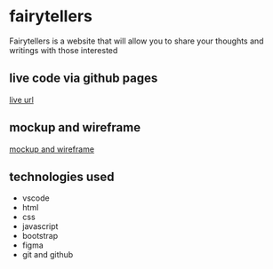 # fairytellers


Fairytellers is a website that will allow you to share your thoughts and writings with those interested

## live code via github pages

[live url]()

## mockup and wireframe

[mockup and wireframe](https://www.figma.com/file/El0lDD6KuG6tWlFjBwl8ki/html.to.design-for-teams-(Community)?type=design&node-id=0%3A1&t=AavfG7QWw1EzMsPc-1)


## technologies used

- vscode
- html
- css
- javascript
- bootstrap
- figma
- git and github
